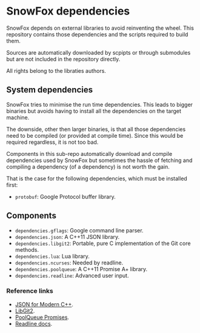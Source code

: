 SnowFox dependencies
====================
SnowFox depends on external libraries to avoid reinventing the wheel.
This repository contains those dependencies and the scripts
required to build them.

Sources are automatically downloaded by scpipts or through
submodules but are not included in the repository directly.

All rights belong to the libraties authors.


System dependencies
-------------------
SnowFox tries to minimise the run time dependencies.
This leads to bigger binaries but avoids having to install all
the dependencies on the target machine.

The downside, other then larger binaries, is that all those
dependencies need to be compiled (or provided at compile time).
Since this would be required regardless, it is not too bad.

Components in this sub-repo automatically download and compile
dependencies used by SnowFox but sometimes the hassle of
fetching and compiling a dependency (of a dependency) is not
worth the gain.

That is the case for the following dependencies,
which must be installed first:

  * `protobuf`: Google Protocol buffer library.


Components
----------

  * `dependencies.gflags`: Google command line parser.
  * `dependencies.json`: A C++11 JSON library.
  * `dependencies.libgit2`: Portable, pure C implementation of the Git core methods.
  * `dependencies.lua`: Lua library.
  * `dependencies.ncurses`: Needed by readline.
  * `dependencies.poolqueue`: A C++11 Promise A+ library.
  * `dependencies.readline`: Advanced user input.


### Reference links

  * [JSON for Modern C++](https://github.com/nlohmann/json/tree/v2.1.1).
  * [LibGit2](https://libgit2.github.com/libgit2/#v0.24.1).
  * [PoolQueue Promises](https://github.com/rhashimoto/poolqueue/tree/0.2.1).
  * [Readline docs](http://www.delorie.com/gnu/docs/readline/).
